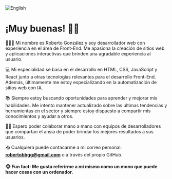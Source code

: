 <!--multilang v0 es:LEEME.md en:README.md-->
<!--multilang buttons-->
![English](https://raw.githubusercontent.com/codenautas/multilang/master/img/lang-en.png)

<!--lang:es-->
# ¡Muy buenas! 👋🏼

👨🏻‍💻 Mi nombre es Roberto González y soy desarrollador web con experiencia en el área de Front-End. Me apasiona la creación de sitios web y aplicaciones interactivas que brinden una agradable experiencia al usuario.

💻 Mi especialidad se basa en el desarrollo en HTML, CSS, JavaScript y React junto a otras tecnologías relevantes para el desarrollo Front-End. Además, últimamente me estoy especializando en la automatización de sitios web con IA.

📚 Siempre estoy buscando oportunidades para aprender y mejorar mis habilidades. Me intento mantener actualizado sobre las últimas tendencias y herramientas en el sector y siempre estoy dispuesto a compartir mis conocimientos y ayudar a otros.

🤝🏼 Espero poder colaborar mano a mano con equipos de desarrolladores que compartan el ansia de poder brindar los mejores resultados a sus usuarios.

📥 Cualquiera puede contacarme a mi correo personal: <a href="mailto:robertobbgg@gmail.com">**robertobbgg@gmail.com**</a> o a través del propio GitHub.

#### 🐵 Fun fact: Me gusta referirme a mí mismo como un mono que puede hacer cosas con un ordenador.
